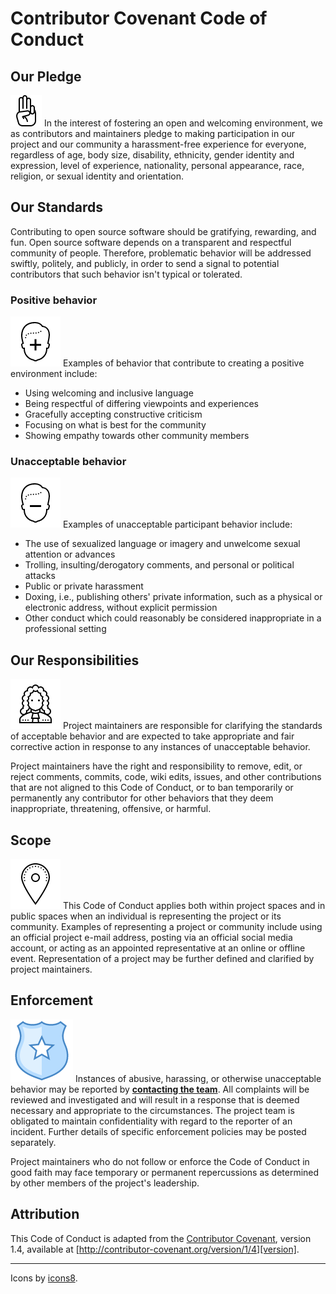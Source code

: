 # Contributor Covenant Code of Conduct

## Our Pledge

![Pledge][pledge-image] In the interest of fostering an open and welcoming environment, we as contributors and maintainers pledge to making participation in our project and our community a harassment-free experience for everyone, regardless of age, body size, disability, ethnicity, gender identity and expression, level of experience, nationality, personal appearance, race, religion, or sexual identity and
orientation.

## Our Standards

Contributing to open source software should be gratifying, rewarding, and fun. Open source software depends on a transparent and respectful community of people. Therefore, problematic behavior will be addressed swiftly, politely, and publicly, in order to send a signal to potential contributors that such behavior isn't typical or tolerated.

### Positive behavior

![Good decisions][good-decision-image] Examples of behavior that contribute to creating a positive environment include:

* Using welcoming and inclusive language
* Being respectful of differing viewpoints and experiences
* Gracefully accepting constructive criticism
* Focusing on what is best for the community
* Showing empathy towards other community members

### Unacceptable behavior

![Bad decisions][bad-decision-image] Examples of unacceptable participant behavior include:

* The use of sexualized language or imagery and unwelcome sexual attention or advances
* Trolling, insulting/derogatory comments, and personal or political attacks
* Public or private harassment
* Doxing, i.e., publishing others' private information, such as a physical or electronic address, without explicit permission
* Other conduct which could reasonably be considered inappropriate in a
  professional setting

## Our Responsibilities

![Investigation][judge-image] Project maintainers are responsible for clarifying the standards of acceptable
behavior and are expected to take appropriate and fair corrective action in
response to any instances of unacceptable behavior.

Project maintainers have the right and responsibility to remove, edit, or
reject comments, commits, code, wiki edits, issues, and other contributions
that are not aligned to this Code of Conduct, or to ban temporarily or
permanently any contributor for other behaviors that they deem inappropriate, threatening, offensive, or harmful.

## Scope

![Scope][scope-image] This Code of Conduct applies both within project spaces and in public spaces
when an individual is representing the project or its community. Examples of
representing a project or community include using an official project e-mail
address, posting via an official social media account, or acting as an appointed
representative at an online or offline event. Representation of a project may be
further defined and clarified by project maintainers.

## Enforcement

![Enforcement][badge-image] Instances of abusive, harassing, or otherwise unacceptable behavior may be
reported by **[contacting the team][team-email-mailto]**. All
complaints will be reviewed and investigated and will result in a response that is deemed necessary and appropriate to the circumstances. The project team is obligated to maintain confidentiality with regard to the reporter of an incident. Further details of specific enforcement policies may be posted separately.

Project maintainers who do not follow or enforce the Code of Conduct in good faith may face temporary or permanent repercussions as determined by other members of the project's leadership.

## Attribution

This Code of Conduct is adapted from the [Contributor Covenant][homepage], version 1.4, available at [http://contributor-covenant.org/version/1/4][version].

---

Icons by [icons8](https://icons8.com/).

[bad-decision-image]: /docs/img/icons8/bad-decision.png
[code-of-conduct-image]: /docs/img/icons8/code-of-conduct.png
[good-decision-image]: /docs/img/icons8/good-decision.png
[badge-image]: /docs/img/icons8/badge.png
[judge-image]: /docs/img/icons8/judge.png
[pledge-image]: /docs/img/icons8/pledge-scout-sign.png
[scope-image]: /docs/img/icons8/map-marker.png

[team-email-mailto]: mailto:gregory.jay.swindle@verizon.com?Subject=%5Bopen-api-archetypes%5D%20Code%20of%20conduct%20concern
[homepage]: http://contributor-covenant.org
[version]: http://contributor-covenant.org/version/1/4/
[team-issues-url]: https://github.com/gregswindle/open-api-archetypes/issues/new
